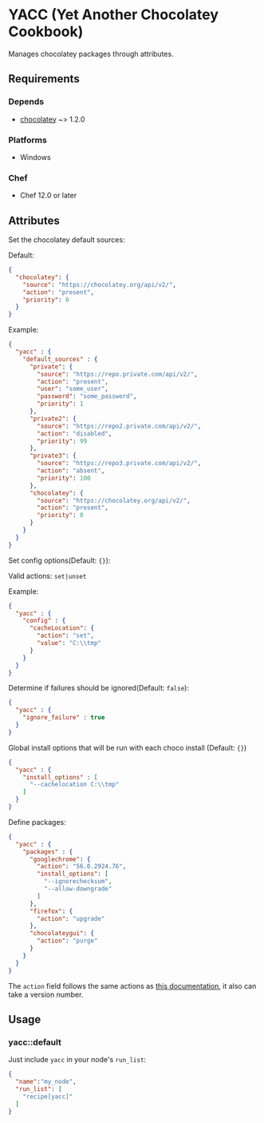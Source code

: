 # YACC (Yet Another Chocolatey Cookbook)

Manages chocolatey packages through attributes.

## Requirements

### Depends

- [chocolatey](https://supermarket.chef.io/cookbooks/chocolatey) ~> 1.2.0

### Platforms

- Windows

### Chef

- Chef 12.0 or later

## Attributes

Set the chocolatey default sources: 

Default: 
```json
{
  "chocolatey": {
    "source": "https://chocolatey.org/api/v2/",
    "action": "present",
    "priority": 0
  }
}
```

Example:

```json
{
  "yacc" : {
    "default_sources" : {
      "private": {
        "source": "https://repo.private.com/api/v2/",
        "action": "present",
        "user": "some_user",
        "password": "some_password",
        "priority": 1
      },
      "private2": {
        "source": "https://repo2.private.com/api/v2/",
        "action": "disabled",
        "priority": 99
      },
      "private3": {
        "source": "https://repo3.private.com/api/v2/",
        "action": "absent",
        "priority": 100
      },
      "chocolatey": {
        "source": "https://chocolatey.org/api/v2/",
        "action": "present",
        "priority": 0
      }
    }
  }
}
```


Set config options(Default: `{}`):

Valid actions: `set|unset`

Example:

```json
{
  "yacc" : {
    "config" : {
      "cacheLocation": {
        "action": "set",
        "value": "C:\\tmp"
      }
    }
  }
}
```


Determine if failures should be ignored(Default: `false`):

```json
{
  "yacc" : {
    "ignore_failure" : true
  }
}
```

Global install options that will be run with each choco install (Default: `{}`)

```json
{
  "yacc" : {
    "install_options" : [
      "--cachelocation C:\\tmp"
    ]
  }
}
```

Define packages:

```json
{
  "yacc" : {
    "packages" : {
      "googlechrome": {
        "action": "56.0.2924.76",
        "install_options": [
          "--ignorechecksum",
          "--allow-downgrade"
        ]
      },
      "firefox": {
        "action": "upgrade"
      },
      "chocolateygui": {
        "action": "purge"
      }
    }
  }
}
```

The `action` field follows the same actions as [this documentation](https://docs.chef.io/resource_chocolatey_package.html), it also can take a version number.

## Usage

### yacc::default

Just include `yacc` in your node's `run_list`:

```json
{
  "name":"my_node",
  "run_list": [
    "recipe[yacc]"
  ]
}
```

